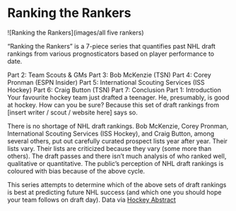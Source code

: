 # Ranking the Rankers

![Ranking the Rankers](images/all five rankers)

“Ranking the Rankers” is a 7-piece series that quantifies past NHL draft rankings from various prognosticators based on player performance to date.

Part 2: Team Scouts & GMs
Part 3: Bob McKenzie (TSN)
Part 4: Corey Pronman (ESPN Insider)
Part 5: International Scouting Services (ISS Hockey)
Part 6: Craig Button (TSN)
Part 7: Conclusion
Part 1: Introduction
Your favourite hockey team just drafted a teenager. He, presumably, is good at hockey. How can you be sure? Because this set of draft rankings from [insert writer / scout / website here] says so.

There is no shortage of NHL draft rankings. Bob McKenzie, Corey Pronman, International Scouting Services (ISS Hockey), and Craig Button, among several others, put out carefully curated prospect lists year after year. Their lists vary. Their lists are criticized because they vary (some more than others). The draft passes and there isn’t much analysis of who ranked well, qualitative or quantitative. The public’s perception of NHL draft rankings is coloured with bias because of the above cycle.

This series attempts to determine which of the above sets of draft rankings is best at predicting future NHL success (and which one you should hope your team follows on draft day).
Data via [Hockey Abstract](http://www.hockeyabstract.com/testimonials)
